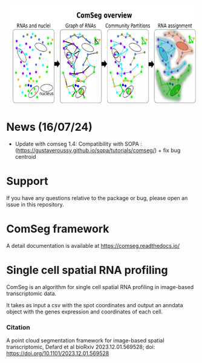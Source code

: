 
<img src="./comseg.png" width="650" height="263">

# News (16/07/24)
- Update with comseg 1.4: Compatibility with SOPA : (https://gustaveroussy.github.io/sopa/tutorials/comseg/) +  fix bug centroid  

# Support

If you have any questions relative to the package or bug, please open an issue in this repository.

# ComSeg framework

A detail documentation is available at https://comseg.readthedocs.io/


# Single cell spatial RNA profiling 

ComSeg is an algorithm for single cell spatial RNA profiling in image-based transcriptomic data.

It takes as input a csv with the spot coordinates and output an anndata 
object with the  genes expression and coordinates of each cell.

### Citation 

A point cloud segmentation framework for image-based spatial transcriptomic, Defard et al bioRxiv 2023.12.01.569528; doi: https://doi.org/10.1101/2023.12.01.569528

